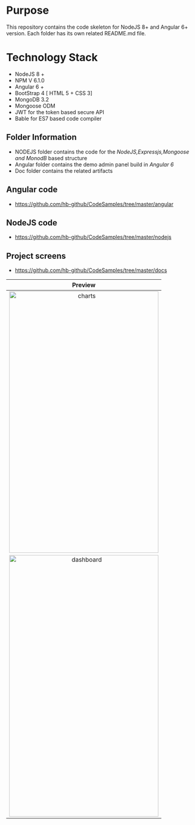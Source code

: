 # Purpose
 This repository contains the code skeleton for NodeJS 8+ and Angular 6+ version. Each folder has its own related README.md file.
 
# Technology Stack
* NodeJS 8 +
* NPM V 6.1.0
* Angular 6 +
* BootStrap 4 [ HTML 5 + CSS 3]
* MongoDB 3.2
* Mongoose ODM
* JWT for the token based secure API
* Bable for ES7 based code compiler

## Folder Information
* NODEJS folder contains the code for the *NodeJS,Expressjs,Mongoose and MonodB* based structure
* Angular folder contains the demo admin panel build in *Angular 6*
* Doc folder contains the related artifacts

## Angular code
* https://github.com/hb-github/CodeSamples/tree/master/angular
## NodeJS code
* https://github.com/hb-github/CodeSamples/tree/master/nodejs
## Project screens
* https://github.com/hb-github/CodeSamples/tree/master/docs

| Preview |
|:---------------:|
|<a href="https://ibb.co/mj7BQz"><img src="https://preview.ibb.co/msq9Ce/charts.png" alt="charts" border="0" height="700" width="400"></a>|
|<a href="https://ibb.co/m16hXe"><img src="https://preview.ibb.co/jMnBQz/dashboard.png" alt="dashboard" border="0" height="700" width="400"></a>|

